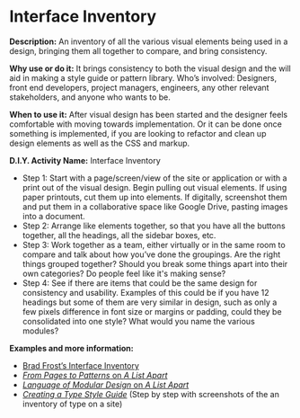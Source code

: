 # Interface Inventory

**Description:** An inventory of all the various visual elements being used in a design, bringing them all together to compare, and bring consistency.

**Why use or do it:** It brings consistency to both the visual design and the will aid in making a style guide or pattern library.
Who’s involved: Designers, front end developers, project managers, engineers, any other relevant stakeholders, and anyone who wants to be.

**When to use it:** After visual design has been started and the designer feels comfortable with moving towards implementation. Or it can be done once something is implemented, if you are looking to refactor and clean up design elements as well as the CSS and markup.

**D.I.Y. Activity Name:** Interface Inventory

- Step 1: Start with a page/screen/view of the site or application or with a print out of the visual design. Begin pulling out visual elements. If using paper printouts, cut them up into elements. If digitally, screenshot them and put them in a collaborative space like Google Drive, pasting images into a document.
- Step 2: Arrange like elements together, so that you have all the buttons together, all the headings, all the sidebar boxes, etc.
- Step 3: Work together as a team, either virtually or in the same room to compare and talk about how you’ve done the groupings. Are the right things grouped together? Should you break some things apart into their own categories? Do people feel like it's making sense?
- Step 4: See if there are items that could be the same design for consistency and usability. Examples of this could be if you have 12 headings but some of them are very similar in design, such as only a few pixels difference in font size or margins or padding, could they be consolidated into one style? What would you name the various modules?

**Examples and more information:**

- [Brad Frost’s Interface Inventory](http://bradfrost.com/blog/post/interface-inventory/)
- [_From Pages to Patterns_ on _A List Apart_](http://alistapart.com/article/from-pages-to-patterns-an-exercise-for-everyone)
- [_Language of Modular Design_ on _A List Apart_](http://alistapart.com/article/language-of-modular-design)
- [_Creating a Type Style Guide_](http://blog.typekit.com/2014/10/22/creating-a-type-style-guide/) (Step by step with screenshots of the an inventory of type on a site)

